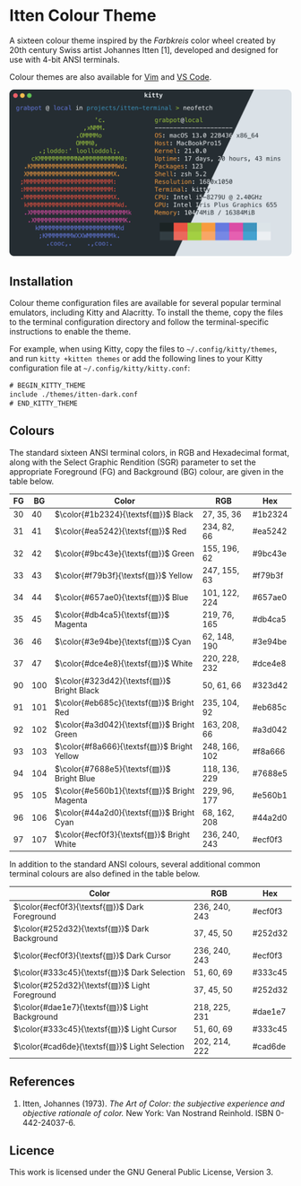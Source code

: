 # Itten Colour Theme
A sixteen colour theme inspired by the *Farbkreis* color wheel created by 20th century Swiss artist Johannes Itten [1], developed and designed for use with 4-bit ANSI terminals.

Colour themes are also available for [Vim](https://github.com/grabpot/itten-vim) and [VS Code](https://github.com/grabpot/itten-vscode).

<img src="./assets/itten.webp" width="610">

## Installation
Colour theme configuration files are available for several popular terminal emulators, including Kitty and Alacritty. To install the theme, copy the files to the terminal configuration directory and follow the terminal-specific instructions to enable the theme. 

For example, when using Kitty, copy the files to `~/.config/kitty/themes`, and run `kitty +kitten themes` or add the following lines to your Kitty configuration file at `~/.config/kitty/kitty.conf`:

```
# BEGIN_KITTY_THEME
include ./themes/itten-dark.conf
# END_KITTY_THEME
```
## Colours
The standard sixteen ANSI terminal colors, in RGB and Hexadecimal format, along with the Select Graphic Rendition (SGR) parameter to set the appropriate Foreground (FG) and Background (BG) colour, are given in the table below.

| FG | BG  | Color                                        | RGB           | Hex     |
|----|-----|----------------------------------------------|---------------|---------|
| 30 |  40 | $\color{#1b2324}{\textsf{▨}}$ Black          |  27,  35,  36 | #1b2324 |
| 31 |  41 | $\color{#ea5242}{\textsf{▨}}$ Red            | 234,  82,  66 | #ea5242 |
| 32 |  42 | $\color{#9bc43e}{\textsf{▨}}$ Green          | 155, 196,  62 | #9bc43e |
| 33 |  43 | $\color{#f79b3f}{\textsf{▨}}$ Yellow         | 247, 155,  63 | #f79b3f |
| 34 |  44 | $\color{#657ae0}{\textsf{▨}}$ Blue           | 101, 122, 224 | #657ae0 |
| 35 |  45 | $\color{#db4ca5}{\textsf{▨}}$ Magenta        | 219,  76, 165 | #db4ca5 |
| 36 |  46 | $\color{#3e94be}{\textsf{▨}}$ Cyan           |  62, 148, 190 | #3e94be |
| 37 |  47 | $\color{#dce4e8}{\textsf{▨}}$ White          | 220, 228, 232 | #dce4e8 |
| 90 | 100 | $\color{#323d42}{\textsf{▨}}$ Bright Black   |  50,  61,  66 | #323d42 |
| 91 | 101 | $\color{#eb685c}{\textsf{▨}}$ Bright Red     | 235, 104,  92 | #eb685c |
| 92 | 102 | $\color{#a3d042}{\textsf{▨}}$ Bright Green   | 163, 208,  66 | #a3d042 |
| 93 | 103 | $\color{#f8a666}{\textsf{▨}}$ Bright Yellow  | 248, 166, 102 | #f8a666 |
| 94 | 104 | $\color{#7688e5}{\textsf{▨}}$ Bright Blue    | 118, 136, 229 | #7688e5 |
| 95 | 105 | $\color{#e560b1}{\textsf{▨}}$ Bright Magenta | 229,  96, 177 | #e560b1 |
| 96 | 106 | $\color{#44a2d0}{\textsf{▨}}$ Bright Cyan    |  68, 162, 208 | #44a2d0 |
| 97 | 107 | $\color{#ecf0f3}{\textsf{▨}}$ Bright White   | 236, 240, 243 | #ecf0f3 |

In addition to the standard ANSI colours, several additional common terminal colours are also defined in the table below.

| Color                                            | RGB           | Hex     |
|--------------------------------------------------|---------------|---------|
| $\color{#ecf0f3}{\textsf{▨}}$ Dark Foreground    | 236, 240, 243 | #ecf0f3 |
| $\color{#252d32}{\textsf{▨}}$ Dark Background    |  37,  45,  50 | #252d32 |
| $\color{#ecf0f3}{\textsf{▨}}$ Dark Cursor        | 236, 240, 243 | #ecf0f3 |
| $\color{#333c45}{\textsf{▨}}$ Dark Selection     |  51,  60,  69 | #333c45 |
| $\color{#252d32}{\textsf{▨}}$ Light Foreground   |  37,  45,  50 | #252d32 |
| $\color{#dae1e7}{\textsf{▨}}$ Light Background   | 218, 225, 231 | #dae1e7 |
| $\color{#333c45}{\textsf{▨}}$ Light Cursor       |  51,  60,  69 | #333c45 |
| $\color{#cad6de}{\textsf{▨}}$ Light Selection    | 202, 214, 222 | #cad6de |

## References

1. Itten, Johannes (1973). *The Art of Color: the subjective experience and objective rationale of color.* New York: Van Nostrand Reinhold. ISBN 0-442-24037-6.

## Licence
This work is licensed under the GNU General Public License, Version 3.